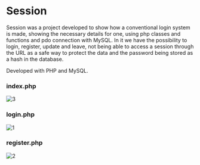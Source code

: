 # Session

Session was a project developed to show how a conventional login system is made, showing the necessary details for one, using php classes and functions and pdo connection with MySQL. In it we have the possibility to login, register, update and leave, not being able to access a session through the URL as a safe way to protect the data and the password being stored as a hash in the database. 

Developed with PHP and MySQL.

<h3> index.php </h3>

![3](https://user-images.githubusercontent.com/110068135/233176904-c0ab2875-49b3-4f38-a635-bea02742137a.png)

<h3> login.php </h3>

![1](https://user-images.githubusercontent.com/110068135/233176895-cf7211e9-bfcf-42bb-a54b-db1064f05059.png)

<h3> register.php </h3>

![2](https://user-images.githubusercontent.com/110068135/233176901-cdcff7b3-3d8d-4a66-8015-2406c93873fc.png)
